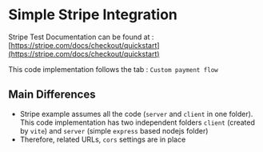 # Simple Stripe Integration

Stripe Test Documentation can be found at : [https://stripe.com/docs/checkout/quickstart](https://stripe.com/docs/checkout/quickstart)

This code implementation follows the tab : `Custom payment flow`

## Main Differences

 - Stripe example assumes all the code (`server` and `client` in one folder). This code implementation has two independent folders `client` (created by `vite`) and `server` (simple `express` based nodejs folder)
 - Therefore, related URLs, `cors` settings are in place

